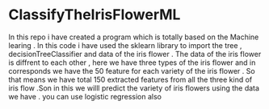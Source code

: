 # ClassifyTheIrisFlowerML
In this repo i have created a program which is totally based on the Machine learing . In this code i have used the sklearn library to import the tree , decisionTreeClassifier and  data of the iris flower . The data of the iris flower is diffrent to each other , here we have three types of the iris flower and in corresponds we have the 50 feature for each variety of the iris flower . So that means we have total 150 extracted features from all the three kind of iris flow .Son in this we willl predict the variety of iris flowers using the data we have .
you can use logistic regression also
